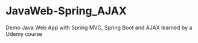 # JavaWeb-Spring_AJAX
Demo Java Web App with Spring MVC, Spring Boot and AJAX learned by a Udemy course
